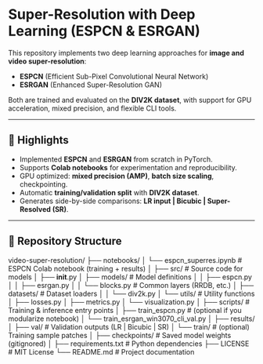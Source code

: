 # Super-Resolution with Deep Learning (ESPCN & ESRGAN)

This repository implements two deep learning approaches for **image and video super-resolution**:
- **ESPCN** (Efficient Sub-Pixel Convolutional Neural Network)  
- **ESRGAN** (Enhanced Super-Resolution GAN)  

Both are trained and evaluated on the **DIV2K dataset**, with support for GPU acceleration, mixed precision, and flexible CLI tools.

---

## 🚀 Highlights
- Implemented **ESPCN** and **ESRGAN** from scratch in PyTorch.  
- Supports **Colab notebooks** for experimentation and reproducibility.  
- GPU optimized: **mixed precision (AMP)**, **batch size scaling**, checkpointing.  
- Automatic **training/validation split** with **DIV2K dataset**.  
- Generates side-by-side comparisons: **LR input | Bicubic | Super-Resolved (SR)**.  

---

## 📂 Repository Structure
video-super-resolution/
├── notebooks/
│   └── espcn_superres.ipynb        # ESPCN Colab notebook (training + results)
│
├── src/                            # Source code for models
│   ├── __init__.py
│   ├── models/                     # Model definitions
│   │   ├── espcn.py
│   │   ├── esrgan.py
│   │   └── blocks.py               # Common layers (RRDB, etc.)
│   ├── datasets/                   # Dataset loaders
│   │   └── div2k.py
│   └── utils/                      # Utility functions
│       ├── losses.py
│       ├── metrics.py
│       └── visualization.py
│
├── scripts/                        # Training & inference entry points
│   ├── train_espcn.py              # (optional if you modularize notebook)
│   └── train_esrgan_win3070_cli_val.py
│
├── results/
│   ├── val/                        # Validation outputs (LR | Bicubic | SR)
│   └── train/                      # (optional) Training sample patches
│
├── checkpoints/                    # Saved model weights (gitignored)
│
├── requirements.txt                # Python dependencies
├── LICENSE                         # MIT License
└── README.md                       # Project documentation
